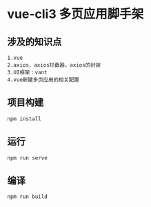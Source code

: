 # vue-cli3 多页应用脚手架
## 涉及的知识点
```
1.vue
2.axios，axios拦截器，axios的封装
3.UI框架：vant
4.vue新建多页应用的相关配置
```

## 项目构建
```
npm install
```
## 运行
```
npm run serve
```
## 编译
```
npm run build
```
